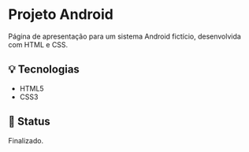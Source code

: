 # Projeto Android

Página de apresentação para um sistema Android fictício, desenvolvida com HTML e CSS.

## 💡 Tecnologias
- HTML5
- CSS3

## 📌 Status
Finalizado.
